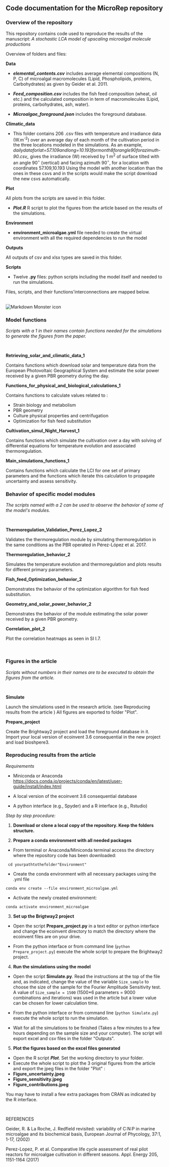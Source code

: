 ## Code documentation for the MicroRep repository

### Overview of the repository

This repository contains  code used to reproduce the results of the manuscript: _A stochastic LCA model of upscaling microalgal molecule productions_ 
 
Overview of folders and files:

**Data**

+ **_elemental_contents.csv_** includes average elemental compositions (N, P, C) of microalgal macromolecules (Lipid, Phospholipids, proteins, Carbohydrates) as given 
by Geider et al. 2011.  


+ **_Feed_composition.csv_** includes the fish feed composition (wheat, oil etc.) and the calculated composition in term of macromolecules (Lipid, proteins, carbohydrates, ash, water).  

+ **_Microalgae_foreground.json_** includes the foreground database.


**Climatic_data**

+ This folder contains 206 .csv files with temperature and irradiance data (W.m<sup>-2</sup>) over an average day of each month of the cultivation period in the three locations modeled in the simulations. As an example,
*dailydataforlat=57.109andlong=10.193formonth8forangle90forazimuth-90.csv_*
gives the irradiance (W) received by 1 m<sup>2</sup> of surface tilted with an angle 90$^\circ$ (vertical) and facing azimuth  90$^\circ$, for a location with coordinates 57.109,10.193 
Using the model with another location than the ones in these csvs and in the scripts would make the script download the new csvs automatically.  


**Plot**

All plots from the scripts are saved in this folder.

+ **_Plot.R_** R script to plot the figures from the article based on the results of the simulations.  

**Environment**

+ **environment_microalgae.yml** file needed to create the virtual environment with all the required dependencies to run the model


**Outputs**

All outputs of csv and xlsx types are saved in this folder.

**Scripts**

+ Twelve **.py** files: python scripts including the model itself and needed to run the simulations. 

Files, scripts, and their functions'interconnections are mapped below.  
<br>  

<img src="Code map.jpg"
     alt="Markdown Monster icon"
     style="float: left; margin-right: 10px;" />  

<br>  

### Model functions

*Scripts with a 1 in their names contain functions needed for the simulations to generate the figures from the paper.*

<br>

**Retrieving_solar_and_climatic_data_1**

Contains functions which download solar and temperature data from the European Photovoltaic Geographical System and estimate the solar power received by a given PBR geometry during the day.


**Functions_for_physical_and_biological_calculations_1**

Contains functions to calculate values related to :

+ Strain biology and metabolism
+ PBR geometry
+ Culture physical properties and centrifugation
+ Optimization for fish feed substitution


**Cultivation_simul_Night_Harvest_1**

Contains functions which simulate the cultivation over a day with solving of differential equations for temperature evolution and associated thermoregulation.

**Main_simulations_functions_1**

Contains functions which calculate the LCI for one set of primary parameters and the functions which iterate this calculation to propagate uncertainty and assess sensitivity.  


### Behavior of specific model modules

*The scripts named with a 2 can be used to observe the behavior of some of the model's modules.*  

<br>

**Thermoregulation_Validation_Perez_Lopez_2**  

Validates the thermoregulation module by simulating thermoregulation in the same conditions as the PBR operated in Pérez-López et al. 2017. 


**Thermoregulation_behavior_2**  

Simulates the temperature evolution and thermoregulation and plots results for different primary parameters.


**Fish_feed_Optimization_behavior_2**  

Demonstrates the behavior of the optimization algorithm for fish feed substitution.

**Geometry_and_solar_power_behavior_2**  

Demonstrates the behavior of the module estimating the solar power received by a given PBR geometry.

**Correlation_plot_2**  

Plot the correlation heatmaps as seen in SI I.7.

<br>

### Figures in the article

*Scripts without numbers in their names are to be executed to obtain the figures from the article.*  

<br>


**Simulate** 

Launch the simulations used in the research article. (see Reproducing results from the article )
All figures are exported to folder "Plot".

**Prepare_project** 

Create the Brightway2 project and load the foreground database in it. Import your local version of ecoinvent 3.6 consequential in the new project and load bioshpere3.
<br>

### Reproducing results from the article

*Requirements*

+ Miniconda or Anaconda
https://docs.conda.io/projects/conda/en/latest/user-guide/install/index.html

+ A local version of the ecoinvent 3.6 consequential database

+ A python interface (e.g., Spyder) and a R interface (e.g., Rstudio)

*Step by step procedure:*

1. **Download or clone a local copy of the repository. Keep the folders structure.**

2. **Prepare a conda environment with all needed packages**

+ From terminal or Anaconda/Miniconda terminal access the directory where the repository code has been downloaded:

```
 cd yourpathtothefolder"Environment"
```

+ Create the conda environment with all necessary packages using the .yml file

```
conda env create --file environment_microalgae.yml
```

+ Activate the newly created environment:

```
conda activate environment_microalgae
```

3. **Set up the Brigtway2 project**

+ Open the script **Prepare_project.py** in a text editor or python interface and change the ecoinvent directory to match the directory where the ecoinvent files are on your drive. 

+ From the python interface or from command line (```python Prepare_project.py```) execute the whole script to prepare the Brightway2 project.

4. **Run the simulations using the model** 

+ Open the script **Simulate.py**. Read the instructions at the top of the file and, as indicated, change the value of the variable ```Size_sample``` to choose the size of the sample for the Fourier Amplitude Sensitivity test. A value of ```Size_sample = 1500``` (1500*6 parameters = 9000 combinations and iterations) was used in the article but a lower value can be chosen for lower calculation time.

+ From the python interface or from command line (```python Simulate.py```) execute the whole script to run the simulation. 

+ Wait for all the simulations to be finished (Takes a few minutes to a few hours depending on the sample size and your computer). The script will export excel and csv files in the folder "Outputs".

5. **Plot the figures based on the excel files generated**

+ Open the R script **_Plot_**. Set the working directory to your folder. 
+ Execute the whole script to plot the 3 original figures from the article and export the jpeg files in the  folder "Plot" :
+ **Figure_uncertainty.jpeg**
+ **Figure_sensitivity.jpeg**
+ **Figure_contributions.jpeg**  

You may have to install a few extra packages from CRAN as indicated by the R interface.

<br>  


REFERENCES

Geider, R. & La Roche, J. Redfield revisited: variability of C:N:P in marine microalgae and its biochemical basis, European Journal of Phycology, 37:1, 1-17, (2002)

Perez-Lopez, P. et al. Comparative life cycle assessment of real pilot reactors for microalgae cultivation in different seasons. Appl. Energy 205, 1151-1164 (2017)
